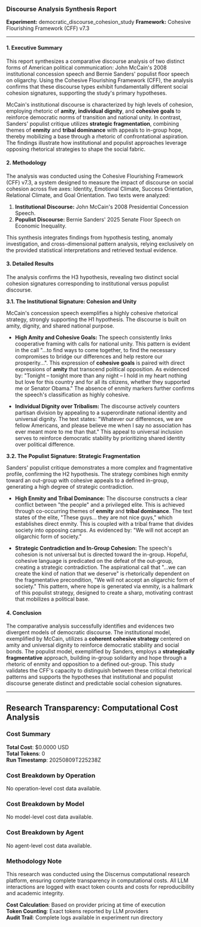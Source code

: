 ### **Discourse Analysis Synthesis Report**

**Experiment:** democratic_discourse_cohesion_study
**Framework:** Cohesive Flourishing Framework (CFF) v7.3

---

#### **1. Executive Summary**

This report synthesizes a comparative discourse analysis of two distinct forms of American political communication: John McCain's 2008 institutional concession speech and Bernie Sanders' populist floor speech on oligarchy. Using the Cohesive Flourishing Framework (CFF), the analysis confirms that these discourse types exhibit fundamentally different social cohesion signatures, supporting the study's primary hypotheses.

McCain's institutional discourse is characterized by high levels of cohesion, employing rhetoric of **amity**, **individual dignity**, and **cohesive goals** to reinforce democratic norms of transition and national unity. In contrast, Sanders' populist critique utilizes **strategic fragmentation**, combining themes of **enmity** and **tribal dominance** with appeals to in-group hope, thereby mobilizing a base through a rhetoric of confrontational aspiration. The findings illustrate how institutional and populist approaches leverage opposing rhetorical strategies to shape the social fabric.

#### **2. Methodology**

The analysis was conducted using the Cohesive Flourishing Framework (CFF) v7.3, a system designed to measure the impact of discourse on social cohesion across five axes: Identity, Emotional Climate, Success Orientation, Relational Climate, and Goal Orientation. Two texts were analyzed:
1.  **Institutional Discourse:** John McCain's 2008 Presidential Concession Speech.
2.  **Populist Discourse:** Bernie Sanders' 2025 Senate Floor Speech on Economic Inequality.

This synthesis integrates findings from hypothesis testing, anomaly investigation, and cross-dimensional pattern analysis, relying exclusively on the provided statistical interpretations and retrieved textual evidence.

#### **3. Detailed Results**

The analysis confirms the H3 hypothesis, revealing two distinct social cohesion signatures corresponding to institutional versus populist discourse.

**3.1. The Institutional Signature: Cohesion and Unity**

McCain's concession speech exemplifies a highly cohesive rhetorical strategy, strongly supporting the H1 hypothesis. The discourse is built on amity, dignity, and shared national purpose.

*   **High Amity and Cohesive Goals:** The speech consistently links cooperative framing with calls for national unity. This pattern is evident in the call "...to find ways to come together, to find the necessary compromises to bridge our differences and help restore our prosperity...". This expression of **cohesive goals** is paired with direct expressions of **amity** that transcend political opposition. As evidenced by: "Tonight – tonight more than any night – I hold in my heart nothing but love for this country and for all its citizens, whether they supported me or Senator Obama." The absence of enmity markers further confirms the speech's classification as highly cohesive.

*   **Individual Dignity over Tribalism:** The discourse actively counters partisan division by appealing to a superordinate national identity and universal dignity. The text states: "Whatever our differences, we are fellow Americans, and please believe me when I say no association has ever meant more to me than that." This appeal to universal inclusion serves to reinforce democratic stability by prioritizing shared identity over political difference.

**3.2. The Populist Signature: Strategic Fragmentation**

Sanders' populist critique demonstrates a more complex and fragmentative profile, confirming the H2 hypothesis. The strategy combines high enmity toward an out-group with cohesive appeals to a defined in-group, generating a high degree of strategic contradiction.

*   **High Enmity and Tribal Dominance:** The discourse constructs a clear conflict between "the people" and a privileged elite. This is achieved through co-occurring themes of **enmity** and **tribal dominance**. The text states of the elite, "These guys... they are not nice guys," which establishes direct enmity. This is coupled with a tribal frame that divides society into opposing camps. As evidenced by: "We will not accept an oligarchic form of society."

*   **Strategic Contradiction and In-Group Cohesion:** The speech's cohesion is not universal but is directed toward the in-group. Hopeful, cohesive language is predicated on the defeat of the out-group, creating a strategic contradiction. The aspirational call that "...we can create the kind of nation that we deserve" is rhetorically dependent on the fragmentative precondition, "We will not accept an oligarchic form of society." This pattern, where hope is generated via enmity, is a hallmark of this populist strategy, designed to create a sharp, motivating contrast that mobilizes a political base.

#### **4. Conclusion**

The comparative analysis successfully identifies and evidences two divergent models of democratic discourse. The institutional model, exemplified by McCain, utilizes a **coherent cohesive strategy** centered on amity and universal dignity to reinforce democratic stability and social bonds. The populist model, exemplified by Sanders, employs a **strategically fragmentative** approach, building in-group solidarity and hope through a rhetoric of enmity and opposition to a defined out-group. This study validates the CFF's capacity to distinguish between these critical rhetorical patterns and supports the hypotheses that institutional and populist discourse generate distinct and predictable social cohesion signatures.

---

## Research Transparency: Computational Cost Analysis

### Cost Summary
**Total Cost**: $0.0000 USD  
**Total Tokens**: 0  
**Run Timestamp**: 20250809T225238Z  

### Cost Breakdown by Operation
No operation-level cost data available.

### Cost Breakdown by Model
No model-level cost data available.

### Cost Breakdown by Agent
No agent-level cost data available.

### Methodology Note
This research was conducted using the Discernus computational research platform, ensuring complete transparency in computational costs. All LLM interactions are logged with exact token counts and costs for reproducibility and academic integrity.

**Cost Calculation**: Based on provider pricing at time of execution  
**Token Counting**: Exact tokens reported by LLM providers  
**Audit Trail**: Complete logs available in experiment run directory  
